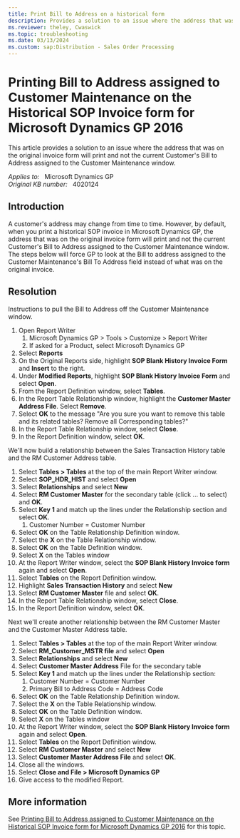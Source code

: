 ```yaml
---
title: Print Bill to Address on a historical form
description: Provides a solution to an issue where the address that was on the original invoice form will print and not the current Customer's Bill to Address assigned to the Customer Maintenance window.
ms.reviewer: theley, Cwaswick
ms.topic: troubleshooting
ms.date: 03/13/2024
ms.custom: sap:Distribution - Sales Order Processing
---
```

# Printing Bill to Address assigned to Customer Maintenance on the Historical SOP Invoice form for Microsoft Dynamics GP 2016

This article provides a solution to an issue where the address that was on the original invoice form will print and not the current Customer's Bill to Address assigned to the Customer Maintenance window.

_Applies to:_ &nbsp; Microsoft Dynamics GP  
_Original KB number:_ &nbsp; 4020124

## Introduction

A customer's address may change from time to time. However, by default, when you print a historical SOP invoice in Microsoft Dynamics GP, the address that was on the original invoice form will print and not the current Customer's Bill to Address assigned to the Customer Maintenance window. The steps below will force GP to look at the Bill to address assigned to the Customer Maintenance's Bill To Address field instead of what was on the original invoice.

## Resolution

Instructions to pull the Bill to Address off the Customer Maintenance window.

1. Open Report Writer
    1. Microsoft Dynamics GP > Tools > Customize > Report Writer
    2. If asked for a Product, select Microsoft Dynamics GP
2. Select **Reports**  
3. On the Original Reports side, highlight **SOP Blank History Invoice Form** and **Insert** to the right.
4. Under **Modified Reports**, highlight **SOP Blank History Invoice Form** and select **Open**.
5. From the Report Definition window, select **Tables**.
6. In the Report Table Relationship window, highlight the **Customer Master Address File**. Select **Remove**.
7. Select **OK** to the message "Are you sure you want to remove this table and its related tables? Remove all Corresponding tables?"
8. In the Report Table Relationship window, select **Close**.
9. In the Report Definition window, select **OK**.

We'll now build a relationship between the Sales Transaction History table and the RM Customer Address table.

1. Select **Tables > Tables** at the top of the main Report Writer window.
2. Select **SOP_HDR_HIST** and select **Open**  
3. Select **Relationships** and select **New**  
4. Select **RM Customer Master** for the secondary table (click ... to select) and **OK**.
5. Select **Key 1** and match up the lines under the Relationship section and select **OK**.
    1. Customer Number = Customer Number
6. Select **OK** on the Table Relationship Definition window.
7. Select the **X** on the Table Relationship window.
8. Select **OK** on the Table Definition window.
9. Select **X** on the Tables window
10. At the Report Writer window, select the **SOP Blank History Invoice form** again and select **Open**.
11. Select **Tables** on the Report Definition window.
12. Highlight **Sales Transaction History** and select **New**  
13. Select **RM Customer Master** file and select **OK**.
14. In the Report Table Relationship window, select **Close**.
15. In the Report Definition window, select **OK**.

Next we'll create another relationship between the RM Customer Master and the Customer Master Address table.

1. Select **Tables > Tables** at the top of the main Report Writer window.
2. Select **RM_Customer_MSTR file** and select **Open**  
3. Select **Relationships** and select **New**  
4. Select **Customer Master Address** File for the secondary table
5. Select **Key 1** and match up the lines under the Relationship section:
    1. Customer Number = Customer Number
    2. Primary Bill to Address Code = Address Code
6. Select **OK** on the Table Relationship Definition window.
7. Select the **X** on the Table Relationship window.
8. Select **OK** on the Table Definition window.
9. Select **X** on the Tables window
10. At the Report Writer window, select the **SOP Blank History Invoice form** again and select **Open**.
11. Select **Tables** on the Report Definition window.
12. Select **RM Customer Master** and select **New**  
13. Select **Customer Master Address File** and select **OK**.
14. Close all the windows.
15. Select **Close and File > Microsoft Dynamics GP**  
16. Give access to the modified Report.

## More information

See [Printing Bill to Address assigned to Customer Maintenance on the Historical SOP Invoice form for Microsoft Dynamics GP 2016](https://community.dynamics.com/blogs/post/?postid=a245936f-7aac-487c-91bd-091f480996d9) for this topic.
